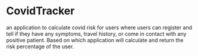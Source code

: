 # CovidTracker
 an application to calculate covid risk for users where users can register and tell if they have any symptoms, travel history, or come in contact with any positive patient. Based on which application will calculate and return the risk percentage of the user.
